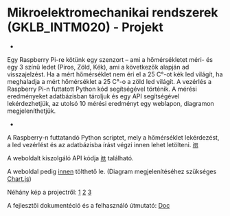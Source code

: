 # Mikroelektromechanikai rendszerek (GKLB_INTM020) - Projekt

*

Egy Raspberry Pi-re kötünk egy szenzort – ami a hőmérsékletet méri- és egy 3 színű ledet (Piros, Zöld, Kék), ami a következők alapján ad visszajelzést. Ha a mért hőmérséklet nem éri el a 25 C°-ot kék led világít, ha meghaladja a mért hőmérséklet a 25 C°-o a zöld led világít.
A vezérlés a Raspberry Pi-n futtatott Python kód segítségével történik.
A mérési eredményeket adatbázisban tároljuk és egy API segítségével lekérdezhetjük, az utolsó 10 mérési eredményt egy weblapon, diagramon megjeleníthetjük.


*

A Raspberry-n futtatandó Python scriptet, mely a hőmérséklet lekérdezést, a led vezérlést és az adatbázisba írást végzi innen lehet letölteni. [itt](https://github.com/YXLG5V/mikroelektroprojekt/blob/master/code/main.py)

A weboldalt kiszolgáló API kódja [itt](https://github.com/YXLG5V/mikroelektroprojekt/blob/master/code/api.py) található.

A weboldal pedig [innen](https://github.com/YXLG5V/mikroelektroprojekt/blob/master/web/index.html) tölthető le. (Diagram megjelenítéséhez szükséges [Chart.js](https://github.com/YXLG5V/mikroelektroprojekt/blob/master/web/Chart.js))

Néhány kép a projectről: [1](https://github.com/YXLG5V/mikroelektroprojekt/blob/master/pic/20221128_171347.jpg) [2](https://github.com/YXLG5V/mikroelektroprojekt/blob/master/pic/20221128_181439.jpg) [3](https://github.com/YXLG5V/mikroelektroprojekt/blob/master/pic/20221128_181550.jpg)

A fejlesztői dokumentéció és a felhasználó útmutató: [Doc](https://github.com/YXLG5V/mikroelektroprojekt/tree/master/doc)


